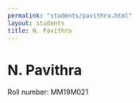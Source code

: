 ```yaml
---
permalink: "students/pavithra.html"
layout: students
title: N. Pavithra
---
```

# N. Pavithra

Roll number: MM19M021

